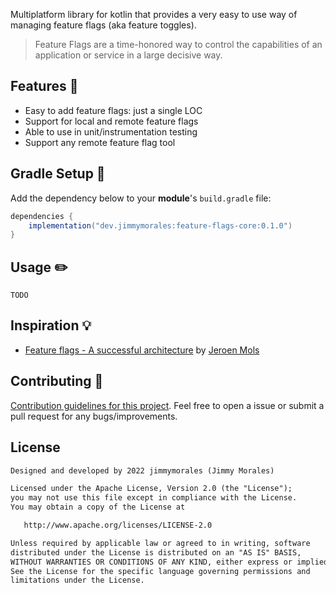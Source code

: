 Multiplatform library for kotlin that provides a very easy to use way of managing feature flags (aka feature toggles).

> Feature Flags are a time-honored way to control the capabilities of an application or service in a large decisive way.

## Features 🎨
- Easy to add feature flags: just a single LOC
- Support for local and remote feature flags
- Able to use in unit/instrumentation testing
- Support any remote feature flag tool

## Gradle Setup 🐘

Add the dependency below to your **module**'s `build.gradle` file:
```gradle
dependencies {
    implementation("dev.jimmymorales:feature-flags-core:0.1.0")
}
```

## Usage ✏️

 `TODO`

## Inspiration 💡
* [Feature flags - A successful architecture](https://jeroenmols.com/blog/2019/09/12/featureflagsarchitecture/) by [Jeroen Mols](https://github.com/jeroenmols)

## Contributing 🤝
[Contribution guidelines for this project](CONTRIBUTING.md). Feel free to open a issue or submit a pull request for any bugs/improvements.

## License
```xml
Designed and developed by 2022 jimmymorales (Jimmy Morales)

Licensed under the Apache License, Version 2.0 (the "License");
you may not use this file except in compliance with the License.
You may obtain a copy of the License at

   http://www.apache.org/licenses/LICENSE-2.0

Unless required by applicable law or agreed to in writing, software
distributed under the License is distributed on an "AS IS" BASIS,
WITHOUT WARRANTIES OR CONDITIONS OF ANY KIND, either express or implied.
See the License for the specific language governing permissions and
limitations under the License.
```
